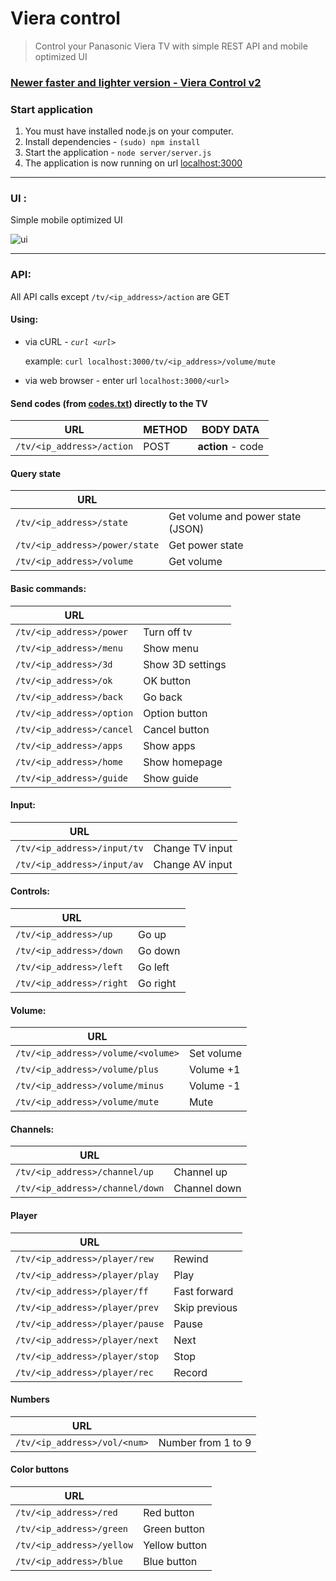 # Viera control #
> Control your Panasonic Viera TV with simple REST API and mobile optimized UI

### [Newer faster and lighter version - Viera Control v2](https://github.com/samuelmatis/viera-control-v2) ###

### Start application ###

1. You must have installed node.js on your computer.
2. Install dependencies - `(sudo) npm install`
3. Start the application - `node server/server.js`
4. The application is now running on url [localhost:3000](http://localhost:3000)

_ _ _ 
### UI : ###

Simple mobile optimized UI

![ui](http://media.matiss.sk/viera-control-screen.png)

_ _ _ 
### API: ####

All API calls except `/tv/<ip_address>/action` are GET

#### Using: ####

* via cURL - *`curl <url>`*

    example: `curl localhost:3000/tv/<ip_address>/volume/mute`


* via web browser - enter url `localhost:3000/<url>`

#### Send codes (from [codes.txt](/codes.txt)) directly to the TV ####

| URL          |METHOD |BODY DATA         |
|--------------|-------|------------------|
| `/tv/<ip_address>/action` |POST   |**action** - code |

#### Query state ####

| URL             |                  |
|-----------------|------------------|
| `/tv/<ip_address>/state`        | Get volume and power state (JSON) |
| `/tv/<ip_address>/power/state`  | Get power state            |
| `/tv/<ip_address>/volume`       | Get volume                 |

#### Basic commands: ####

| URL             |                  |
|-----------------|------------------|
| `/tv/<ip_address>/power`     | Turn off tv      |
| `/tv/<ip_address>/menu`      | Show menu        |
| `/tv/<ip_address>/3d`        | Show 3D settings |
| `/tv/<ip_address>/ok`        | OK button        |
| `/tv/<ip_address>/back`      | Go back          |
| `/tv/<ip_address>/option`    | Option button    |
| `/tv/<ip_address>/cancel`    | Cancel button    |
| `/tv/<ip_address>/apps`      | Show apps        |
| `/tv/<ip_address>/home`      | Show homepage    |
| `/tv/<ip_address>/guide`     | Show guide       |


#### Input: ####

| URL            |                 |
|----------------|-----------------|
| `/tv/<ip_address>/input/tv` | Change TV input |
| `/tv/<ip_address>/input/av` | Change AV input |


#### Controls: ####

| URL         |          |
|-------------|----------|
| `/tv/<ip_address>/up`    | Go up    |
| `/tv/<ip_address>/down`  | Go down  |
| `/tv/<ip_address>/left`  | Go left  |
| `/tv/<ip_address>/right` | Go right |


#### Volume: ####

| URL                         |            |
|-----------------------------|------------|
| `/tv/<ip_address>/volume/<volume>`       | Set volume |
| `/tv/<ip_address>/volume/plus`           | Volume +1  |
| `/tv/<ip_address>/volume/minus`          | Volume -1  |
| `/tv/<ip_address>/volume/mute`           | Mute       |


#### Channels: ####

| URL                |              |
|--------------------|--------------|
| `/tv/<ip_address>/channel/up`   | Channel up   |
| `/tv/<ip_address>/channel/down` | Channel down |


#### Player ####

| URL                |               |
|--------------------|---------------|
| `/tv/<ip_address>/player/rew`   | Rewind        |
| `/tv/<ip_address>/player/play`  | Play          |
| `/tv/<ip_address>/player/ff`    | Fast forward  |
| `/tv/<ip_address>/player/prev`  | Skip previous |
| `/tv/<ip_address>/player/pause` | Pause         |
| `/tv/<ip_address>/player/next`  | Next          |
| `/tv/<ip_address>/player/stop`  | Stop          |
| `/tv/<ip_address>/player/rec`   | Record        |


#### Numbers ####

| URL             |                    |
|-----------------|--------------------|
| `/tv/<ip_address>/vol/<num>` | Number from 1 to 9 |


#### Color buttons ####

| URL          |               |
|--------------|---------------|
| `/tv/<ip_address>/red`    | Red button    |
| `/tv/<ip_address>/green`  | Green button  |
| `/tv/<ip_address>/yellow` | Yellow button |
| `/tv/<ip_address>/blue`   | Blue button   |
